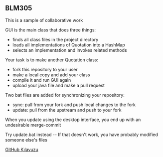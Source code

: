 ## BLM305

This is a sample of collaborative work

GUI is the main class that does three things:
* finds all class files in the project directory
* loads all implementations of Quotation into a HashMap
* selects an implementation and invokes related methods

Your task is to make another Quotation class:
* fork this repository to your user
* make a local copy and add your class
* compile it and run GUI again
* upload your java file and make a pull request

Two bat files are added for synchronizing your repository:
* sync: pull from your fork and push local changes to the fork
* update: pull from the upstream and push to your fork

When you update using the desktop interface, you end up with an undesirable merge-commit

Try update.bat instead -- If that doesn't work, you have probably modified someone else's files

[GitHub Kılavuzu](https://github.com/maeyler/Frameworks/blob/master/GitHub%20K%C4%B1lavuzu.md)
